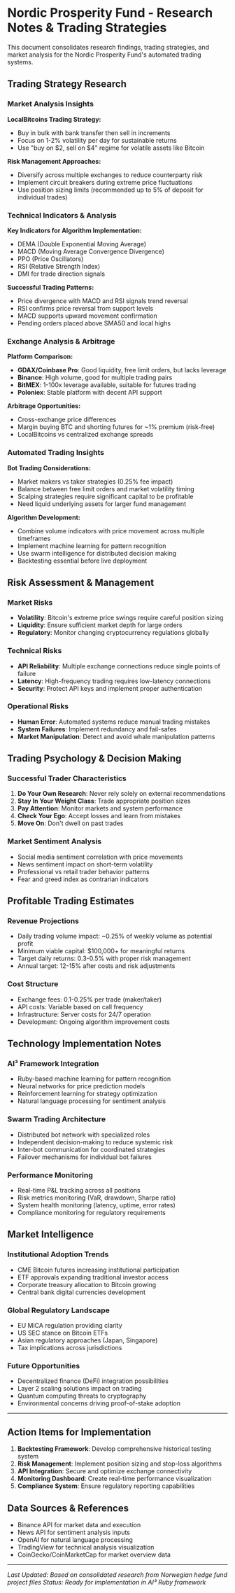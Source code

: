 # Nordic Prosperity Fund - Research Notes & Trading Strategies

This document consolidates research findings, trading strategies, and market analysis for the Nordic Prosperity Fund's automated trading systems.

## Trading Strategy Research

### Market Analysis Insights

**LocalBitcoins Trading Strategy:**
- Buy in bulk with bank transfer then sell in increments
- Focus on 1-2% volatility per day for sustainable returns
- Use "buy on $2, sell on $4" regime for volatile assets like Bitcoin

**Risk Management Approaches:**
- Diversify across multiple exchanges to reduce counterparty risk
- Implement circuit breakers during extreme price fluctuations
- Use position sizing limits (recommended up to 5% of deposit for individual trades)

### Technical Indicators & Analysis

**Key Indicators for Algorithm Implementation:**
- DEMA (Double Exponential Moving Average)
- MACD (Moving Average Convergence Divergence)
- PPO (Price Oscillators)
- RSI (Relative Strength Index)
- DMI for trade direction signals

**Successful Trading Patterns:**
- Price divergence with MACD and RSI signals trend reversal
- RSI confirms price reversal from support levels
- MACD supports upward movement confirmation
- Pending orders placed above SMA50 and local highs

### Exchange Analysis & Arbitrage

**Platform Comparison:**
- **GDAX/Coinbase Pro**: Good liquidity, free limit orders, but lacks leverage
- **Binance**: High volume, good for multiple trading pairs
- **BitMEX**: 1-100x leverage available, suitable for futures trading
- **Poloniex**: Stable platform with decent API support

**Arbitrage Opportunities:**
- Cross-exchange price differences
- Margin buying BTC and shorting futures for ~1% premium (risk-free)
- LocalBitcoins vs centralized exchange spreads

### Automated Trading Insights

**Bot Trading Considerations:**
- Market makers vs taker strategies (0.25% fee impact)
- Balance between free limit orders and market volatility timing
- Scalping strategies require significant capital to be profitable
- Need liquid underlying assets for larger fund management

**Algorithm Development:**
- Combine volume indicators with price movement across multiple timeframes
- Implement machine learning for pattern recognition
- Use swarm intelligence for distributed decision making
- Backtesting essential before live deployment

## Risk Assessment & Management

### Market Risks
- **Volatility**: Bitcoin's extreme price swings require careful position sizing
- **Liquidity**: Ensure sufficient market depth for large orders
- **Regulatory**: Monitor changing cryptocurrency regulations globally

### Technical Risks
- **API Reliability**: Multiple exchange connections reduce single points of failure
- **Latency**: High-frequency trading requires low-latency connections
- **Security**: Protect API keys and implement proper authentication

### Operational Risks
- **Human Error**: Automated systems reduce manual trading mistakes
- **System Failures**: Implement redundancy and fail-safes
- **Market Manipulation**: Detect and avoid whale manipulation patterns

## Trading Psychology & Decision Making

### Successful Trader Characteristics
1. **Do Your Own Research**: Never rely solely on external recommendations
2. **Stay In Your Weight Class**: Trade appropriate position sizes
3. **Pay Attention**: Monitor markets and system performance
4. **Check Your Ego**: Accept losses and learn from mistakes
5. **Move On**: Don't dwell on past trades

### Market Sentiment Analysis
- Social media sentiment correlation with price movements
- News sentiment impact on short-term volatility
- Professional vs retail trader behavior patterns
- Fear and greed index as contrarian indicators

## Profitable Trading Estimates

### Revenue Projections
- Daily trading volume impact: ~0.25% of weekly volume as potential profit
- Minimum viable capital: $100,000+ for meaningful returns
- Target daily returns: 0.3-0.5% with proper risk management
- Annual target: 12-15% after costs and risk adjustments

### Cost Structure
- Exchange fees: 0.1-0.25% per trade (maker/taker)
- API costs: Variable based on call frequency
- Infrastructure: Server costs for 24/7 operation
- Development: Ongoing algorithm improvement costs

## Technology Implementation Notes

### AI³ Framework Integration
- Ruby-based machine learning for pattern recognition
- Neural networks for price prediction models
- Reinforcement learning for strategy optimization
- Natural language processing for sentiment analysis

### Swarm Trading Architecture
- Distributed bot network with specialized roles
- Independent decision-making to reduce systemic risk
- Inter-bot communication for coordinated strategies
- Failover mechanisms for individual bot failures

### Performance Monitoring
- Real-time P&L tracking across all positions
- Risk metrics monitoring (VaR, drawdown, Sharpe ratio)
- System health monitoring (latency, uptime, error rates)
- Compliance monitoring for regulatory requirements

## Market Intelligence

### Institutional Adoption Trends
- CME Bitcoin futures increasing institutional participation
- ETF approvals expanding traditional investor access
- Corporate treasury allocation to Bitcoin growing
- Central bank digital currencies development

### Global Regulatory Landscape
- EU MiCA regulation providing clarity
- US SEC stance on Bitcoin ETFs
- Asian regulatory approaches (Japan, Singapore)
- Tax implications across jurisdictions

### Future Opportunities
- Decentralized finance (DeFi) integration possibilities
- Layer 2 scaling solutions impact on trading
- Quantum computing threats to cryptography
- Environmental concerns driving proof-of-stake adoption

---

## Action Items for Implementation

1. **Backtesting Framework**: Develop comprehensive historical testing system
2. **Risk Management**: Implement position sizing and stop-loss algorithms
3. **API Integration**: Secure and optimize exchange connectivity
4. **Monitoring Dashboard**: Create real-time performance visualization
5. **Compliance System**: Ensure regulatory reporting capabilities

## Data Sources & References

- Binance API for market data and execution
- News API for sentiment analysis inputs
- OpenAI for natural language processing
- TradingView for technical analysis visualization
- CoinGecko/CoinMarketCap for market overview data

---

*Last Updated: Based on consolidated research from Norwegian hedge fund project files*
*Status: Ready for implementation in AI³ Ruby framework*